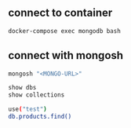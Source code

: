 ## connect to container
```sh
docker-compose exec mongodb bash
```
## connect with mongosh
```sh
mongosh "<MONGO-URL>"
```

```sh
show dbs
show collections
```

```sh
use("test")
db.products.find()
```
